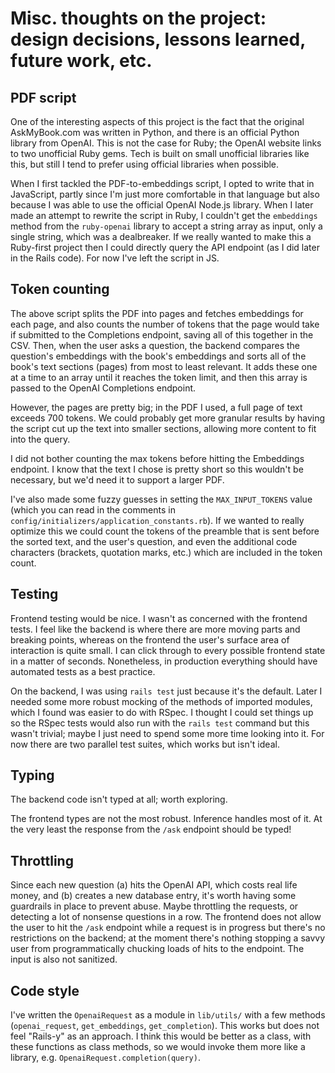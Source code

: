 # Misc. thoughts on the project: design decisions, lessons learned, future work, etc.

## PDF script

One of the interesting aspects of this project is the fact that the original AskMyBook.com was written in Python, and there is an official Python library from OpenAI. This is not the case for Ruby; the OpenAI website links to two unofficial Ruby gems. Tech is built on small unofficial libraries like this, but still I tend to prefer using official libraries when possible.

When I first tackled the PDF-to-embeddings script, I opted to write that in JavaScript, partly since I'm just more comfortable in that language but also because I was able to use the official OpenAI Node.js library. When I later made an attempt to rewrite the script in Ruby, I couldn't get the `embeddings` method from the `ruby-openai` library to accept a string array as input, only a single string, which was a dealbreaker. If we really wanted to make this a Ruby-first project then I could directly query the API endpoint (as I did later in the Rails code). For now I've left the script in JS.

## Token counting

The above script splits the PDF into pages and fetches embeddings for each page, and also counts the number of tokens that the page would take if submitted to the Completions endpoint, saving all of this together in the CSV. Then, when the user asks a question, the backend compares the question's embeddings with the book's embeddings and sorts all of the book's text sections (pages) from most to least relevant. It adds these one at a time to an array until it reaches the token limit, and then this array is passed to the OpenAI Completions endpoint.

However, the pages are pretty big; in the PDF I used, a full page of text exceeds 700 tokens. We could probably get more granular results by having the script cut up the text into smaller sections, allowing more content to fit into the query.

I did not bother counting the max tokens before hitting the Embeddings endpoint. I know that the text I chose is pretty short so this wouldn't be necessary, but we'd need it to support a larger PDF.

I've also made some fuzzy guesses in setting the `MAX_INPUT_TOKENS` value (which you can read in the comments in `config/initializers/application_constants.rb`). If we wanted to really optimize this we could count the tokens of the preamble that is sent before the sorted text, and the user's question, and even the additional code characters (brackets, quotation marks, etc.) which are included in the token count.

## Testing

Frontend testing would be nice. I wasn't as concerned with the frontend tests. I feel like the backend is where there are more moving parts and breaking points, whereas on the frontend the user's surface area of interaction is quite small. I can click through to every possible frontend state in a matter of seconds. Nonetheless, in production everything should have automated tests as a best practice.

On the backend, I was using `rails test` just because it's the default. Later I needed some more robust mocking of the methods of imported modules, which I found was easier to do with RSpec. I thought I could set things up so the RSpec tests would also run with the `rails test` command but this wasn't trivial; maybe I just need to spend some more time looking into it. For now there are two parallel test suites, which works but isn't ideal.

## Typing

The backend code isn't typed at all; worth exploring.

The frontend types are not the most robust. Inference handles most of it. At the very least the response from the `/ask` endpoint should be typed!

## Throttling

Since each new question (a) hits the OpenAI API, which costs real life money, and (b) creates a new database entry, it's worth having some guardrails in place to prevent abuse. Maybe throttling the requests, or detecting a lot of nonsense questions in a row. The frontend does not allow the user to hit the `/ask` endpoint while a request is in progress but there's no restrictions on the backend; at the moment there's nothing stopping a savvy user from programmatically chucking loads of hits to the endpoint. The input is also not sanitized.

## Code style

I've written the `OpenaiRequest` as a module in `lib/utils/` with a few methods (`openai_request`, `get_embeddings`, `get_completion`). This works but does not feel "Rails-y" as an approach. I think this would be better as a class, with these functions as class methods, so we would invoke them more like a library, e.g. `OpenaiRequest.completion(query)`.
